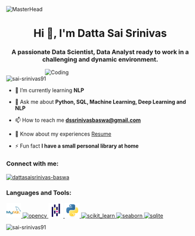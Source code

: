 ![MasterHead](https://blog.voyancehq.com/hubfs/ML%20copy.jpg)




<h1 align="center">Hi 👋, I'm Datta Sai Srinivas</h1>
<h3 align="center">A passionate Data Scientist, Data Analyst ready to work in a challenging and dynamic environment.</h3>
<img align="right" alt="Coding" width="400" src="https://www.nyc.gov.sg/omw-api/CMS/Uploads/Job/AIML_Engineer-280421052519.png">


<p align="left"> <img src="https://komarev.com/ghpvc/?username=sai-srinivas91&label=Profile%20views&color=0e75b6&style=flat" alt="sai-srinivas91" /> </p>

- 🌱 I’m currently learning **NLP**

- 💬 Ask me about **Python, SQL, Machine Learning, Deep Learning and NLP**

- 📫 How to reach me **dssrinivasbaswa@gmail.com**

- 📄 Know about my experiences [Resume](http://surl.li/iwsyx)

- ⚡ Fun fact **I have a small personal library at home**

<h3 align="left">Connect with me:</h3>
<p align="left">
<a href="https://linkedin.com/in/dattasaisrinivas-baswa" target="blank"><img align="center" src="https://raw.githubusercontent.com/rahuldkjain/github-profile-readme-generator/master/src/images/icons/Social/linked-in-alt.svg" alt="dattasaisrinivas-baswa" height="30" width="40" /></a>
</p>

<h3 align="left">Languages and Tools:</h3>
<p align="left"> <a href="https://www.mysql.com/" target="_blank" rel="noreferrer"> <img src="https://raw.githubusercontent.com/devicons/devicon/master/icons/mysql/mysql-original-wordmark.svg" alt="mysql" width="40" height="40"/> </a> <a href="https://opencv.org/" target="_blank" rel="noreferrer"> <img src="https://www.vectorlogo.zone/logos/opencv/opencv-icon.svg" alt="opencv" width="40" height="40"/> </a> <a href="https://pandas.pydata.org/" target="_blank" rel="noreferrer"> <img src="https://raw.githubusercontent.com/devicons/devicon/2ae2a900d2f041da66e950e4d48052658d850630/icons/pandas/pandas-original.svg" alt="pandas" width="40" height="40"/> </a> <a href="https://www.python.org" target="_blank" rel="noreferrer"> <img src="https://raw.githubusercontent.com/devicons/devicon/master/icons/python/python-original.svg" alt="python" width="40" height="40"/> </a> <a href="https://scikit-learn.org/" target="_blank" rel="noreferrer"> <img src="https://upload.wikimedia.org/wikipedia/commons/0/05/Scikit_learn_logo_small.svg" alt="scikit_learn" width="40" height="40"/> </a> <a href="https://seaborn.pydata.org/" target="_blank" rel="noreferrer"> <img src="https://seaborn.pydata.org/_images/logo-mark-lightbg.svg" alt="seaborn" width="40" height="40"/> </a> <a href="https://www.sqlite.org/" target="_blank" rel="noreferrer"> <img src="https://www.vectorlogo.zone/logos/sqlite/sqlite-icon.svg" alt="sqlite" width="40" height="40"/> </a> </p>

<p><img align="left" src="https://github-readme-stats.vercel.app/api/top-langs?username=sai-srinivas91&show_icons=true&locale=en&layout=compact" alt="sai-srinivas91" /></p>


